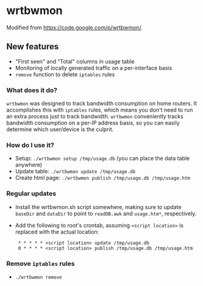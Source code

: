 # wrtbwmon
Modified from https://code.google.com/p/wrtbwmon/.

## New features
 - "First seen" and "Total" columns in usage table
 - Monitoring of locally generated traffic on a per-interface basis
 - `remove` function to delete `iptables` rules

### What does it do?
`wrtbwmon` was designed to track bandwidth consumption on home routers. 
It accomplishes this with `iptables` rules, which means you don't need to run an extra process just to track bandwidth. 
`wrtbwmon` conveniently tracks bandwidth consumption on a per-IP address basis, 
so you can easily determine which user/device is the culprit.

### How do I use it?
- Setup: `./wrtbwmon setup /tmp/usage.db` (you can place the data table anywhere)
- Update table: `./wrtbwmon update /tmp/usage.db`
- Create html page: `./wrtbwmon publish /tmp/usage.db /tmp/usage.htm`

### Regular updates
 - Install the wrtbwmon.sh script somewhere, making sure to update `baseDir` and `dataDir` to point to `readDB.awk` and `usage.htm*`, respectively.
 - Add the following to root's crontab, assuming `<script location>` is replaced with the actual location:

        * * * * * <script location> update /tmp/usage.db
        0 * * * * <script location> publish /tmp/usage.db /tmp/usage.htm

### Remove `iptables` rules
 - `./wrtbwmon remove`
